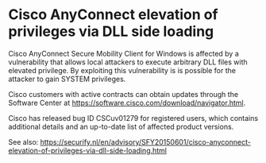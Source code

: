 # Cisco AnyConnect elevation of privileges via DLL side loading
Cisco AnyConnect Secure Mobility Client for Windows is affected by a vulnerability that allows local attackers to execute arbitrary DLL files with elevated privilege. By exploiting this vulnerability is is possible for the attacker to gain SYSTEM privileges.

Cisco customers with active contracts can obtain updates through the Software Center at https://software.cisco.com/download/navigator.html.

Cisco has released bug ID CSCuv01279 for registered users, which contains additional details and an up-to-date list of affected product versions.

See also:
https://securify.nl/en/advisory/SFY20150601/cisco-anyconnect-elevation-of-privileges-via-dll-side-loading.html